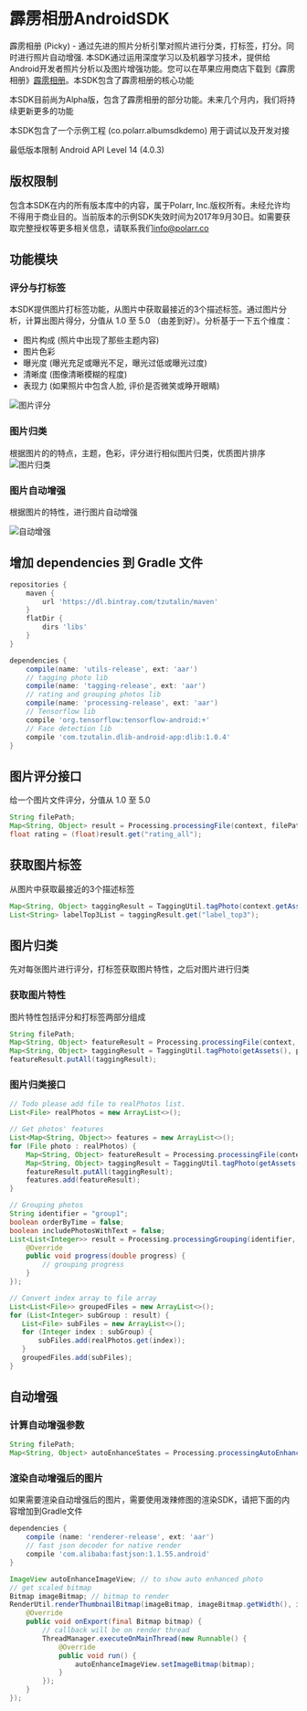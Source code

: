 # 霹雳相册AndroidSDK
霹雳相册 (Picky) - 通过先进的照片分析引擎对照片进行分类，打标签，打分。同时进行照片自动增强. 本SDK通过运用深度学习以及机器学习技术，提供给Android开发者照片分析以及图片增强功能。您可以在苹果应用商店下载到《霹雳相册》[霹雳相册](https://itunes.apple.com/cn/app/picky-smart-collage-maker-and-batch-photo-editor/id1156687266?mt=8)。本SDK包含了霹雳相册的核心功能 

本SDK目前尚为Alpha版，包含了霹雳相册的部分功能。未来几个月内，我们将持续更新更多的功能

本SDK包含了一个示例工程 (co.polarr.albumsdkdemo) 用于调试以及开发对接

最低版本限制 Android API Level 14 (4.0.3)

## 版权限制
包含本SDK在内的所有版本库中的内容，属于Polarr, Inc.版权所有。未经允许均不得用于商业目的。当前版本的示例SDK失效时间为2017年9月30日。如需要获取完整授权等更多相关信息，请联系我们[info@polarr.co](mailto:info@polarr.co)

## 功能模块
### 评分与打标签
本SDK提供图片打标签功能，从图片中获取最接近的3个描述标签。通过图片分析，计算出图片得分，分值从 1.0 至 5.0 （由差到好）。分析基于一下五个维度：
- 图片构成 (照片中出现了那些主题内容)
- 图片色彩
- 曝光度 (曝光充足或曝光不足，曝光过低或曝光过度)
- 清晰度 (图像清晰模糊的程度)
- 表现力 (如果照片中包含人脸, 评价是否微笑或睁开眼睛)

![图片评分](https://user-images.githubusercontent.com/5923363/28239964-69369e06-69aa-11e7-9092-3ca7d0901378.gif)

### 图片归类
根据图片的的特点，主题，色彩，评分进行相似图片归类，优质图片排序
![图片归类](https://user-images.githubusercontent.com/5923363/28239963-66cebc84-69aa-11e7-9809-47147ec6ac26.gif)

### 图片自动增强
根据图片的特性，进行图片自动增强

![自动增强](https://user-images.githubusercontent.com/5923363/28404915-c244e942-6d5d-11e7-90af-8ab7481927b6.gif)

## 增加 dependencies 到 Gradle 文件
```groovy
repositories {
    maven {
        url 'https://dl.bintray.com/tzutalin/maven'
    }
    flatDir {
        dirs 'libs'
    }
}

dependencies {
    compile(name: 'utils-release', ext: 'aar')
    // tagging photo lib
    compile(name: 'tagging-release', ext: 'aar')
    // rating and grouping photos lib
    compile(name: 'processing-release', ext: 'aar')
    // Tensorflow lib
    compile 'org.tensorflow:tensorflow-android:+'
    // Face detection lib
    compile 'com.tzutalin.dlib-android-app:dlib:1.0.4'
}
```

## 图片评分接口
给一个图片文件评分，分值从 1.0 至 5.0
```java
String filePath;
Map<String, Object> result = Processing.processingFile(context, filePath);
float rating = (float)result.get("rating_all");
```

## 获取图片标签
从图片中获取最接近的3个描述标签
```java
Map<String, Object> taggingResult = TaggingUtil.tagPhoto(context.getAssets(), file);
List<String> labelTop3List = taggingResult.get("label_top3");
```

## 图片归类
先对每张图片进行评分，打标签获取图片特性，之后对图片进行归类
### 获取图片特性
图片特性包括评分和打标签两部分组成
```java
String filePath;
Map<String, Object> featureResult = Processing.processingFile(context, filePath);
Map<String, Object> taggingResult = TaggingUtil.tagPhoto(getAssets(), photo);
featureResult.putAll(taggingResult);
```
### 图片归类接口
```java
// Todo please add file to realPhotos list.
List<File> realPhotos = new ArrayList<>();
```
```java
// Get photos' features
List<Map<String, Object>> features = new ArrayList<>();
for (File photo : realPhotos) {
    Map<String, Object> featureResult = Processing.processingFile(context, photo.getPath());
    Map<String, Object> taggingResult = TaggingUtil.tagPhoto(getAssets(), photo);
    featureResult.putAll(taggingResult);
    features.add(featureResult);
}
```
```java
// Grouping photos
String identifier = "group1";
boolean orderByTime = false;
boolean includePhotosWithText = false;
List<List<Integer>> result = Processing.processingGrouping(identifier, features, orderByTime, includePhotosWithText, new POGenerateHClusterCallbackFunction() {
    @Override
    public void progress(double progress) {
        // grouping progress
    }
});
 ```
 ```java
// Convert index array to file array
List<List<File>> groupedFiles = new ArrayList<>();
for (List<Integer> subGroup : result) {
    List<File> subFiles = new ArrayList<>();
    for (Integer index : subGroup) {
        subFiles.add(realPhotos.get(index));
    }
    groupedFiles.add(subFiles);
}
```

## 自动增强
### 计算自动增强参数

```java
String filePath;
Map<String, Object> autoEnhanceStates = Processing.processingAutoEnhance(filePath);
```

### 渲染自动增强后的图片
如果需要渲染自动增强后的图片，需要使用泼辣修图的渲染SDK，请把下面的内容增加到Gradle文件
```groovy
dependencies {
    compile (name: 'renderer-release', ext: 'aar')
    // fast json decoder for native render
    compile 'com.alibaba:fastjson:1.1.55.android'
}
```

```java
ImageView autoEnhanceImageView; // to show auto enhanced photo
// get scaled bitmap
Bitmap imageBitmap; // bitmap to render
RenderUtil.renderThumbnailBitmap(imageBitmap, imageBitmap.getWidth(), imageBitmap.getHeight(), getResources(), autoEnhanceStates, new OnThumbnailBitmapCallback() {
    @Override
    public void onExport(final Bitmap bitmap) {
        // callback will be on render thread
        ThreadManager.executeOnMainThread(new Runnable() {
            @Override
            public void run() {
                autoEnhanceImageView.setImageBitmap(bitmap);
            }
        });
    }
});
```

